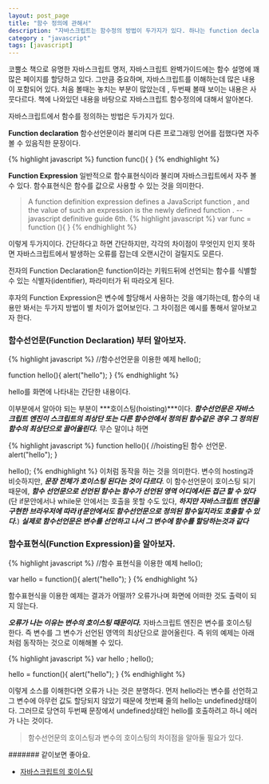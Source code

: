 ```yaml
---
layout: post_page
title: "함수 정의에 관해서"
description: "자바스크립트는 함수정의 방법이 두가지가 있다. 하나는 function declaration 이고 다른하는 function expression 이다. 이 두가 정의 방법에 대해서 알아보고자 한다."
category : "javascript"
tags: [javascript]
---
```

코뿔소 책으로 유명한 자바스크립트 명저, 자바스크립트 완벽가이드에는 함수 설명에 꽤 많은 페이지를 할당하고 있다. 그만큼 중요하며, 자바스크립트를 이해하는데 많은 내용이 포함되어 있다. 처음 볼때는 놓치는 부분이 많았는데 , 두번째 볼때 보이는 내용은 사뭇다르다. 책에 나와있던 내용을 바탕으로 자바스크립트 함수정의에 대해서 알아본다. 

자바스크립트에서 함수를 정의하는 방법은 두가지가 있다. 

**Function declaration** 함수선언문이라 불리며 다른 프로그래밍 언어를 접했다면 자주 볼 수 있음직한 문장이다.

{% highlight javascript %}
function func(){
}
{% endhighlight %}

**Function Expression** 일반적으로 함수표현식이라 불리며 자바스크립트에서 자주 볼 수 있다.
함수표현식은 함수를 값으로 사용할 수 있는 것을 의미한다.
> A function definition expression defines a JavaScript function , and the value of such an expression is the newly defined function . -- javascript definitive guide 6th.
{% highlight javascript %}
var func = function (){
}
{% endhighlight %}

이렇게 두가지이다. 간단하다고 하면 간단하지만, 각각의 차이점이 무엇인지 인지 못하면 자바스크립트에서 발생하는 오류를 잡는데 오랜시간이 걸릴지도 모른다. 

전자의 Function Declaration은 function이라는 키워드뒤에 선언되는 함수를 식별할 수 있는 식별자(identifier), 파라미터가 뒤 따라오게 된다.

후자의 Function Expression은 변수에 할당해서 사용하는 것을 얘기하는데, 함수의 내용만 봐서는 두가지 방법이 별 차이가 없어보인다. 그 차이점은 예시를 통해서 알아보고자 한다. 

### 함수선언문(Function Declaration) 부터 알아보자.

{% highlight javascript %} 
//함수선언문을 이용한 예제
hello();

function hello(){
  alert("hello");
}
{% endhighlight %}

hello를 화면에 나타내는 간단한 내용이다. 

이부분에서 알아야 되는 부분이 ***호이스팅(hoisting)***이다. ***함수선언문은 자바스크립트 엔진이 스크립트의 최상단 또는 다른 함수안에서 정의된 함수같은 경우 그 정의된 함수의 최상단으로 끌어올린다.*** 무슨 말이냐 하면

{% highlight javascript %} 
function hello(){ //hoisting된 함수 선언문.
  alert("hello");
}

hello(); 
{% endhighlight %}
이처럼 동작을 하는 것을 의미한다. 변수의 hosting과 비슷하지만, ***문장 전체가 호이스팅 된다는 것이 다르다***. 이 함수선언문이 호이스팅 되기 때문에, ***함수 선언문으로 선언된 함수는 함수가 선언된 영역 어디에서든 접근 할 수 있다***(단 if문안에서나 while문 안에서는 호출을 못할 수도 있다, ***하지만 자바스크립트 엔진을 구현한 브라우저에 따라 if문안에서도 함수선언문으로 정의된 함수일지라도 호출할 수 있다.***)
***실제로 함수선언문은 변수를 선언하고 나서 그 변수에 함수를 할당하는것과 같다***


### 함수표현식(Function Expression)을 알아보자.

{% highlight javascript %} 
//함수 표현식을 이용한 예제
hello();

var hello = function(){
  alert("hello");
}
{% endhighlight %}

함수표현식을 이용한 예제는 결과가 어떨까? 오류가나며 화면에 어떠한 것도 출력이 되지 않는다.

***오류가 나는 이유는 변수의 호이스팅 때문이다.*** 자바스크립트 엔진은 변수를 호이스팅 한다. 즉 변수를 그 변수가 선언된 영역의 최상단으로 끌어올린다.
즉 위의 예제는 아래처럼 동작하는 것으로 이해해볼 수 있다.

{% highlight javascript %} 
var hello ;
hello();

hello = function(){
  alert("hello");
}
{% endhighlight %}

이렇게 소스를 이해한다면 오류가 나는 것은 분명하다. 먼저 hello라는 변수를 선언하고 그 변수에 아무런 값도 할당되지 않았기 때문에 첫번째 줄의 hello는 undefined상태이다. 그러므로 당연히 두번째 문장에서 undefined상태인 hello를 호출하려고 하니 에러가 나는 것이다. 

> 함수선언문의 호이스팅과 변수의 호이스팅의 차이점을 알아둘 필요가 있다.

####### 같이보면 좋아요.

* [자바스크립트의 호이스팅](/javascript/2014/01/19/javascript-hoisting.html)
